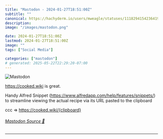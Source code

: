 ```yaml
---
title: "Mastodon - 2024-01-27T18:51:00Z"
subtitle: ""
canonical: https://hachyderm.io/users/mweagle/statuses/111829415423641911
description:
image: "/images/mastodon.png"

date: 2024-01-27T18:51:00Z
lastmod: 2024-01-27T18:51:00Z
image: ""
tags: ["Social Media"]

categories: ["mastodon"]
# generated: 2025-05-22T22:29:20-07:00
---
```

![Mastodon](/images/mastodon.png)

<p><a href="https://cooked.wiki" target="_blank" rel="nofollow noopener noreferrer" translate="no"><span class="invisible">https://</span><span class="">cooked.wiki</span><span class="invisible"></span></a> is great. </p><p>Handy Alfred Snippet (<a href="https://www.alfredapp.com/help/features/snippets/" target="_blank" rel="nofollow noopener noreferrer" translate="no"><span class="invisible">https://www.</span><span class="ellipsis">alfredapp.com/help/features/sn</span><span class="invisible">ippets/</span></a>) to streamline viewing the actual recipe via its URL pasted to the clipboard</p><p>ccc =&gt; <a href="https://cooked.wiki/{clipboard}" target="_blank" rel="nofollow noopener noreferrer" translate="no"><span class="invisible">https://</span><span class="">cooked.wiki/{clipboard}</span><span class="invisible"></span></a></p>


###### [Mastodon Source 🐘](https://hachyderm.io/@mweagle/111829415423641911)

___
